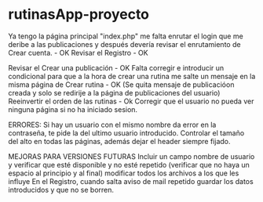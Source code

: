 # rutinasApp-proyecto
Ya tengo la página principal "index.php" me falta enrutar el login que me deribe a las publicaciones y después devería revisar el enrutamiento de Crear cuenta. - OK
Revisar el Registro - OK

Revisar el Crear una publicación - OK
Falta corregir e introducir un condicional para que a la hora de crear una rutina me salte un mensaje en la misma página de Crear rutina - OK (Se quita mensaje de publicacióon creada y solo se redirije a la página de publicaciones del usuario)
Reeinvertir el orden de las rutinas - Ok
Corregir que el usuario no pueda ver ninguna página si no ha iniciado sesion.

ERRORES:
Si hay un usuario con el mismo nombre da error en la contraseña, te pide la del ultimo usuario introducido.
Controlar el tamaño del alto en todas las páginas, además dejar el header siempre fijado.

MEJORAS PARA VERSIONES FUTURAS
Incluir un campo nombre de usuario y verificar que esté disponible y no esté repetido (verificar que no haya un espacio al principio y al final) modificar todos los archivos a los que les influye
En el Registro, cuando salta aviso de mail repetido guardar los datos introducidos y que no se borren.

